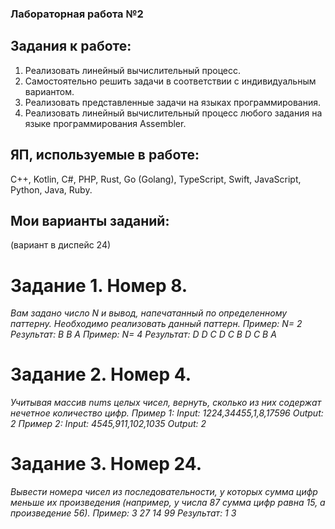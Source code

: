 ### Лабораторная работа №2

## Задания к работе:
1. Реализовать линейный вычислительный процесс.
2. Самостоятельно решить задачи в соответствии с индивидуальным вариантом.
3. Реализовать представленные задачи на языках программирования.
4. Реализовать линейный вычислительный процесс любого задания на языке программирования Assembler.

## ЯП, используемые в работе:
C++, Kotlin, С#, PHP, Rust, Go (Golang), TypeScript, Swift, JavaScript, Python, Java, Ruby.

## Мои варианты заданий: 
(вариант в диспейс 24)
# Задание 1. Номер 8. 
*Вам задано число N и вывод, напечатанный по определенному паттерну. Необходимо реализовать данный паттерн.
                    Пример: N= 2
                    Результат: B
                               B A
                    Пример: N= 4
                    Результат: D
                               D C
                               D C B
                               D C B A*
# Задание 2. Номер 4. 
*Учитывая массив nums целых чисел, вернуть, сколько из них содержат нечетное количество цифр.
                    Пример 1: Input: 1224,34455,1,8,17596
                              Output: 2
                    Пример 2: Input: 4545,911,102,1035
                              Output: 2*
# Задание 3. Номер 24. 
*Вывести номера чисел из последовательности, у которых сумма цифр меньше их произведения (например, у числа 87 сумма цифр равна 15, а произведение 56).
                     Пример: 3 27 14 99
                     Результат: 1 3*
